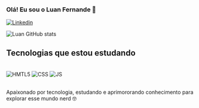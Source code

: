 ### Olá! Eu sou o Luan Fernande 👋

[![Linkedin](https://img.shields.io/badge/LinkedIn-0077B5?style=for-the-badge&logo=linkedin&logoColor=white])](https://www.linkedin.com/in/luan-fernande-ads/)

![Luan GitHub stats](https://github-readme-stats.vercel.app/api?username=FernandeLuan&show_icons=true&theme=dark)

## Tecnologias que estou estudando

<div style="display: inline_block"><br/>
<img align="center" alt="HMTL5" src="https://img.shields.io/badge/HTML5-E34F26?style=for-the-badge&logo=html5&logoColor=white"/>
<img align="center" alt="CSS" src="https://img.shields.io/badge/CSS-239120?&style=for-the-badge&logo=css3&logoColor=white"/>
<img align="center" alt="JS" src="https://img.shields.io/badge/JavaScript-F7DF1E?style=for-the-badge&logo=javascript&logoColor=black"/>

</div> <br/>

Apaixonado por tecnologia, estudando e aprimororando conhecimento para explorar esse mundo nerd 🤓

